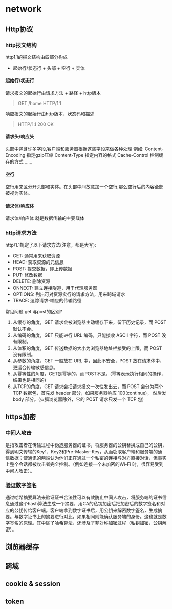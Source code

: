 # network

## Http协议

### http报文结构

http1.1的报文结构由四部分构成

- 起始行/状态行 + 头部 + 空行 + 实体

#### 起始行/状态行

请求报文的起始行由请求方法 + 路径 + http版本
> GET /home HTTP/1.1

响应报文的起始行由http版本、状态码和描述
> HTTP/1.1 200 OK

#### 请求头/响应头

头部中包含许多字段,客户端和服务器根据这些字段来做各种处理
例如:
Content-Encoding 指定gzip压缩
Content-Type 指定内容的格式
Cache-Control 控制缓存的方式
......

#### 空行

空行用来区分开头部和实体。在头部中间故意加一个空行,那么空行后的内容全部被视为实体。

#### 请求体/响应体

请求体/响应体 就是数据传输的主要载体

### http请求方法

http/1.1规定了以下请求方法(注意，都是大写):

- GET: 通常用来获取资源
- HEAD: 获取资源的元信息
- POST: 提交数据，即上传数据
- PUT: 修改数据
- DELETE: 删除资源
- ONNECT: 建立连接隧道，用于代理服务器
- OPTIONS: 列出可对资源实行的请求方法，用来跨域请求
- TRACE: 追踪请求-响应的传输路径

常见问题 get 与post的区别?

1. 从缓存的角度，GET 请求会被浏览器主动缓存下来，留下历史记录，而 POST 默认不会。
2. 从编码的角度，GET 只能进行 URL 编码，只能接收 ASCII 字符，而 POST 没有限制。
3. 从体积的角度，GET 传送数据的大小为浏览器地址栏接受的上限，而 POST 没有限制。
4. 从参数的角度，GET 一般放在 URL 中，因此不安全，POST 放在请求体中，更适合传输敏感信息。
5. 从幂等性的角度，GET是幂等的，而POST不是。(幂等表示执行相同的操作，结果也是相同的)
6. 从TCP的角度，GET 请求会把请求报文一次性发出去，而 POST 会分为两个 TCP 数据包，首先发 header 部分，如果服务器响应 100(continue)， 然后发 body 部分。(火狐浏览器除外，它的 POST 请求只发一个 TCP 包)

## https加密

### 中间人攻击

是指攻击者在传输过程中伪造服务器的证书，将服务器的公钥替换成自己的公钥，得到明文传输的Key1、Key2和Pre-Master-Key，从而窃取客户端和服务端的通信数据；使通讯的两端认为他们正在通过一个私密的连接与对方直接对话，但事实上整个会话都被攻击者完全控制。（例如连接一个未加密的Wi-Fi 时，很容易受到中间人攻击）。

### 验证数字签名

通过哈希摘要算法来验证证书合法性可以有效防止中间人攻击，将服务端的证书信息通过这个hash算法生成一个摘要，用CA的私钥加密后把加密后的数字签名和对应的公钥传给客户端。客户端拿到数字证书后，用公钥来解密数字签名，生成摘要。与数字证书上的摘要进行对比，如果相同则能确认服务端的身份。这也就是数字签名的原理。其中除了哈希算法，还涉及了非对称加密过程（私钥加密，公钥解密）。

## 浏览器缓存

## 跨域

## cookie & session

## token
